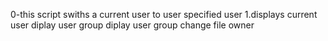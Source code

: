 0-this script swiths a current user to user specified user
1.displays current user
diplay user group
diplay user group
change file owner
